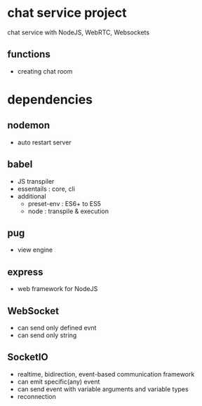 # chat service project

chat service with NodeJS, WebRTC, Websockets

## functions

- creating chat room

# dependencies

## nodemon

- auto restart server

## babel

- JS transpiler
- essentails : core, cli
- additional
  - preset-env : ES6+ to ES5
  - node : transpile & execution

## pug

- view engine

## express

- web framework for NodeJS

## WebSocket

- can send only defined evnt
- can send only string

## SocketIO

- realtime, bidirection, event-based communication framework
- can emit specific(any) event
- can send event with variable arguments and variable types
- reconnection
